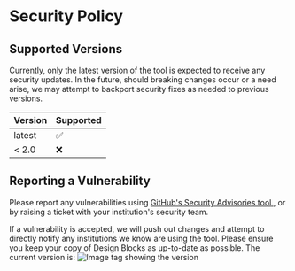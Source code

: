 # Security Policy

## Supported Versions

Currently, only the latest version of the tool is expected to receive any security updates. In the future, should breaking changes occur or a need arise, we may attempt to backport security fixes as needed to previous versions.

| Version | Supported          |
| ------- | ------------------ |
| latest  | :white_check_mark: |
| < 2.0   | :x:                |

## Reporting a Vulnerability

Please report any vulnerabilities using [GitHub's Security Advisories tool ](https://github.com/Ranga-Auaha-Ako/canvas-design-blocks/security/advisories), or by raising a ticket with your institution's security team.

If a vulnerability is accepted, we will push out changes and attempt to directly notify any institutions we know are using the tool. Please ensure you keep your copy of Design Blocks as up-to-date as possible. The current version is: <img alt="Image tag showing the version" src="https://img.shields.io/github/package-json/v/Ranga-Auaha-Ako/canvas-design-blocks" />

